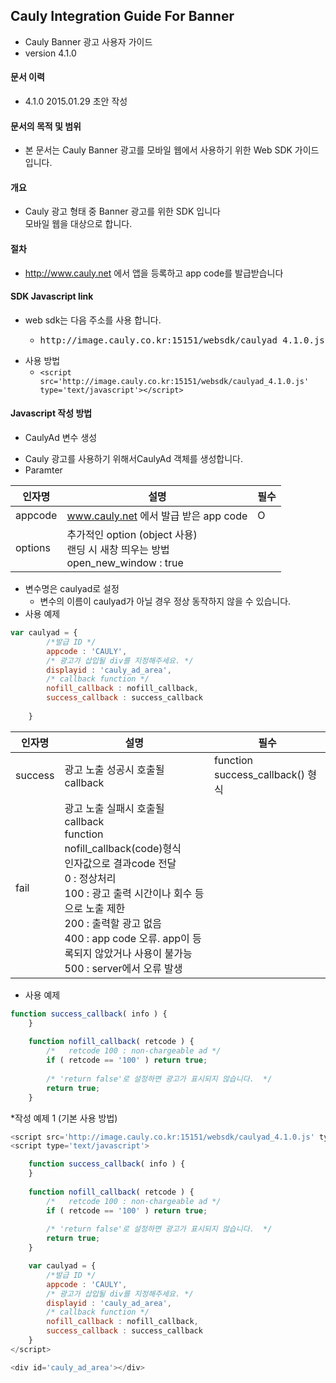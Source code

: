 ## Cauly Integration Guide For Banner

* Cauly Banner 광고 사용자 가이드
* version 4.1.0


#### 문서 이력
* 4.1.0 2015.01.29 초안 작성

#### 문서의 목적 및 범위
* 본 문서는 Cauly Banner 광고를 모바일 웹에서 사용하기 위한 Web SDK 가이드입니다. 

#### 개요
* Cauly 광고 형태 중 Banner 광고를 위한 SDK 입니다<br/>모바일 웹을 대상으로 합니다.
#### 절차
* http://www.cauly.net 에서 앱을 등록하고 app code를 발급받습니다


#### SDK Javascript link
* web sdk는 다음 주소를 사용 합니다.
 	- <pre>http://image.cauly.co.kr:15151/websdk/caulyad_4.1.0.js</pre>
+ 사용 방법
 	- ```<script src='http://image.cauly.co.kr:15151/websdk/caulyad_4.1.0.js' type='text/javascript'></script> ```
 	
#### Javascript 작성 방법
+ CaulyAd 변수 생성
- Cauly 광고를 사용하기 위해서CaulyAd 객체를 생성합니다.
- Paramter

인자명|설명|필수
---|---|---
appcode|www.cauly.net 에서 발급 받은 app code|O
options|추가적인 option (object 사용)<br/> 랜딩 시 새창 띄우는 방법<br/> open_new_window : true




+ 변수명은 caulyad로 설정
	- 변수의 이름이 caulyad가 아닐 경우 정상 동작하지 않을 수 있습니다.
+ 사용 예제
```javascript
var caulyad = {
		/*발급 ID */
		appcode : 'CAULY',
		/* 광고가 삽입될 div를 지정해주세요. */
		displayid : 'cauly_ad_area',
		/* callback function */
		nofill_callback : nofill_callback,
		success_callback : success_callback
         
	}
```


인자명|설명|필수
---|---|---
success|광고 노출 성공시 호출될 callback|function success_callback() 형식|
fail|광고 노출 실패시 호출될 callback<br/>function nofill_callback(code)형식<br/>인자값으로 결과code 전달<br/>0 : 정상처리<br/>100 : 광고 출력 시간이나 회수 등으로 노출 제한<br/>200 : 출력할 광고 없음<br/>400 : app code 오류. app이 등록되지 않았거나 사용이 불가능<br/>500 : server에서 오류 발생



 
* 사용 예제
```javascript
function success_callback( info ) {
	}
		
	function nofill_callback( retcode ) {
		/*   retcode 100 : non-chargeable ad */
		if ( retcode == '100' ) return true;
		
		/* 'return false'로 설정하면 광고가 표시되지 않습니다.  */
		return true;
	}
```

*작성 예제 1 (기본 사용 방법)
```javascript
<script src='http://image.cauly.co.kr:15151/websdk/caulyad_4.1.0.js' type='text/javascript'></script>
<script type='text/javascript'>

	function success_callback( info ) {
	}
		
	function nofill_callback( retcode ) {
		/*   retcode 100 : non-chargeable ad */
		if ( retcode == '100' ) return true;
		
		/* 'return false'로 설정하면 광고가 표시되지 않습니다.  */
		return true;
	}

	var caulyad = {
		/*발급 ID */
		appcode : 'CAULY',
		/* 광고가 삽입될 div를 지정해주세요. */
		displayid : 'cauly_ad_area',
		/* callback function */
		nofill_callback : nofill_callback,
		success_callback : success_callback
	}
</script>

<div id='cauly_ad_area'></div>
```
